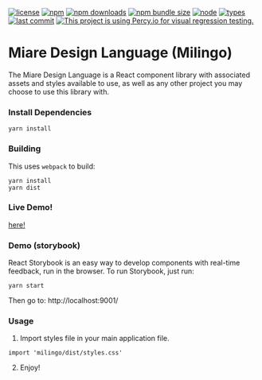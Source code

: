 [![license](https://img.shields.io/npm/l/milingo.svg)](https://www.npmjs.com/package/milingo)
[![npm](https://badge.fury.io/js/milingo.svg)](https://badge.fury.io/js/milingo)
[![npm downloads](https://img.shields.io/npm/dt/milingo.svg)](https://www.npmjs.com/package/milingo)
[![npm bundle size](https://img.shields.io/bundlephobia/minzip/milingo)](https://www.npmjs.com/package/milingo)
[![node](https://img.shields.io/node/v/milingo.svg)](https://www.npmjs.com/package/milingo)
[![types](https://img.shields.io/npm/types/milingo.svg)](https://github.com/miare-ir/Milingo/blob/master/types/index.d.ts)
[![last commit](https://img.shields.io/github/last-commit/miare-ir/milingo.svg)](https://github.com/miare-ir/Milingo)
[![This project is using Percy.io for visual regression testing.](https://percy.io/static/images/percy-badge.svg)](https://percy.io/Miare/Milingo)

# Miare Design Language (Milingo)

The Miare Design Language is a React component library with associated assets and styles available to use, as well as any other project you may choose to use this library with.

### Install Dependencies

 ```
 yarn install
 ```

### Building

This uses `webpack` to build:

```
yarn install
yarn dist
```

### Live Demo!
[here!](https://miare-ir.github.io/Milingo)

### Demo (storybook)

React Storybook is an easy way to develop components with real-time feedback, run in the browser. To run Storybook, just run:

```
yarn start
```

Then go to: http://localhost:9001/

### Usage

1. Import styles file in your main application file.

```
import 'milingo/dist/styles.css'
```

2. Enjoy!
